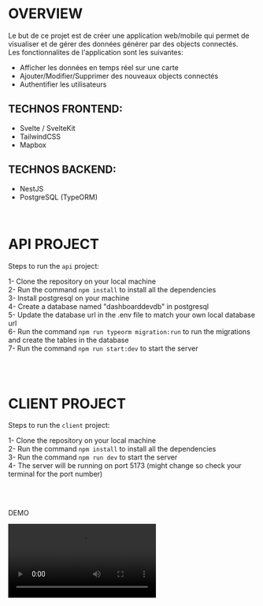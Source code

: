 # OVERVIEW

Le but de ce projet est de créer une application web/mobile qui permet de visualiser et de gérer des données générer par des objects connectés.<br/>
Les fonctionnalites de l'application sont les suivantes:
<br/>

- Afficher les données en temps réel sur une carte
- Ajouter/Modifier/Supprimer des nouveaux objects connectés
- Authentifier les utilisateurs

## TECHNOS FRONTEND:

- Svelte / SvelteKit
- TailwindCSS
- Mapbox

## TECHNOS BACKEND:

- NestJS
- PostgreSQL (TypeORM)

<br/>

# API PROJECT

Steps to run the `api` project:

1- Clone the repository on your local machine <br/>
2- Run the command `npm install` to install all the dependencies <br/>
3- Install postgresql on your machine <br/>
4- Create a database named "dashboarddevdb" in postgresql <br/>
5- Update the database url in the .env file to match your own local database url <br/>
6- Run the command `npm run typeorm migration:run` to run the migrations and create the tables in the database <br/>
7- Run the command `npm run start:dev` to start the server <br/>

<br/>
<br/>

# CLIENT PROJECT

Steps to run the `client` project:

1- Clone the repository on your local machine <br/>
2- Run the command `npm install` to install all the dependencies <br/>
3- Run the command `npm run dev` to start the server <br/>
4- The server will be running on port 5173 (might change so check your terminal for the port number) <br/>

<br/>
<br/>

DEMO <br/>

<video src="https://user-images.githubusercontent.com/22744551/198595598-2ffa8d3b-4c78-4a79-8477-b6ef327d5613.mov"></video>
